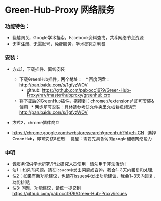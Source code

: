 
# Green-Hub-Proxy 网络服务

### 功能特色：
 - 翻越网关，Google学术搜索，Facebook资料查找，共享网络节点资源
 - 无需注册、无需账号，免费服务，学术研究之利器

### 安装：
 * 方式1，下载插件、离线安装 
   * 下载GreenHub插件，两个地址：
     * 百度网盘：http://pan.baidu.com/s/1gfyzWOV
     * github: https://github.com/pablocc1979/Green-Hub-Proxy/raw/master/hubproxy/greenhub.crx 
   * 将下载后的GreenHub插件，拖拽到：chrome://extensions/ 即可安装&使用
   * 两步即可安装：具体请参考该文件夹里文档和视频演示 http://pan.baidu.com/s/1gfyzWOV

 * 方式2，chrome插件商店
  - https://chrome.google.com/webstore/search/greenhub?hl=zh-CN ; 选择GreenHub，即可安装&使用 
  - 提醒：需要先具备访问google翻墙网络能力 
   
### 申明
* 该服务仅供学术研究/行业研究人员使用；请勿用于非法活动！
* 注1：如果有问题，请在issues中发出问题或咨询，我会1~3天内回复和处理; 
* 注2：如果有新功能建议，也请在issues中发出功能建议，我会1~3天内回复，功能排期; 
* 注3: 问题、功能建议，请统一提交到 https://github.com/pablocc1979/Green-Hub-Proxy/issues
